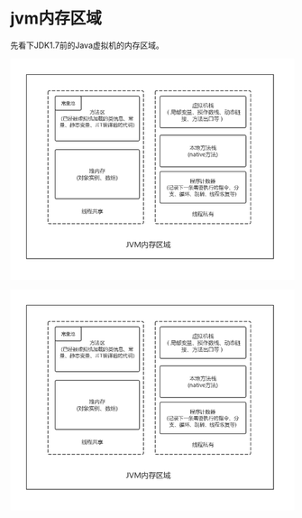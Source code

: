 # jvm内存区域

先看下JDK1.7前的Java虚拟机的内存区域。

![blockchain](https://github.com/lucky-zhao/blog/blob/master/jvm/img/jvm.jpg "区块链")

<div align="center">  
<img src="/jvm/img/jvm.jpg"/>
</div>